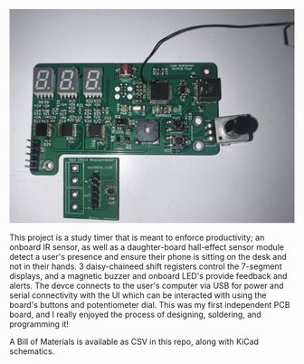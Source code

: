 ![PCB Image](pcb_image.JPG)

This project is a study timer that is meant to enforce productivity; an onboard
IR sensor, as well as a daughter-board hall-effect sensor module detect
a user's presence and ensure their phone is sitting on the desk and not in 
their hands. 3 daisy-chaineed shift registers control the 7-segment displays, 
and a magnetic buzzer and onboard LED's provide feedback and alerts. The 
devce connects to the user's computer via USB for power and serial connectivity
with the UI which can be interacted with using the board's buttons and 
potentiometer dial. This was my first independent PCB board, and I really
enjoyed the process of designing, soldering, and programming it!

A Bill of Materials is available as CSV in this repo, along with KiCad schematics.
